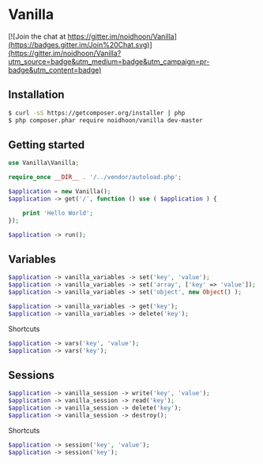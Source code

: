 # Vanilla

[![Join the chat at https://gitter.im/noidhoon/Vanilla](https://badges.gitter.im/Join%20Chat.svg)](https://gitter.im/noidhoon/Vanilla?utm_source=badge&utm_medium=badge&utm_campaign=pr-badge&utm_content=badge)

## Installation
```bash
$ curl -sS https://getcomposer.org/installer | php
$ php composer.phar require noidhoon/vanilla dev-master
```

## Getting started
```php
use Vanilla\Vanilla;

require_once __DIR__ . '/../vendor/autoload.php';

$application = new Vanilla();
$application -> get('/', function () use ( $application ) {

    print 'Hello World';
});

$application -> run();
```

## Variables
```php
$application -> vanilla_variables -> set('key', 'value');
$application -> vanilla_variables -> set('array', ['key' => 'value']);
$application -> vanilla_variables -> set('object', new Object() );

$application -> vanilla_variables -> get('key');
$application -> vanilla_variables -> delete('key');
```
Shortcuts
```php
$application -> vars('key', 'value');
$application -> vars('key');
```

## Sessions
```php
$application -> vanilla_session -> write('key', 'value');
$application -> vanilla_session -> read('key');
$application -> vanilla_session -> delete('key');
$application -> vanilla_session -> destroy();
```
Shortcuts
```php
$application -> session('key', 'value');
$application -> session('key');
```
